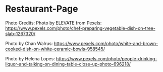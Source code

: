 # Restaurant-Page

Photo Credits:
Photo by ELEVATE from Pexels: https://www.pexels.com/photo/chef-preparing-vegetable-dish-on-tree-slab-1267320/

Photo by Chan Walrus: https://www.pexels.com/photo/white-and-brown-cooked-dish-on-white-ceramic-bowls-958545/

Photo by Helena Lopes: https://www.pexels.com/photo/people-drinking-liquor-and-talking-on-dining-table-close-up-photo-696218/